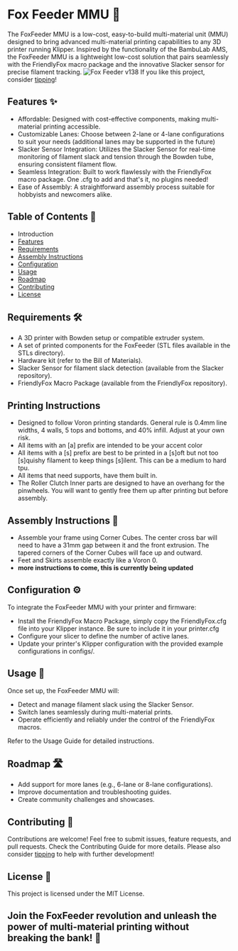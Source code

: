 # Fox Feeder MMU 🦊

The FoxFeeder MMU is a low-cost, easy-to-build multi-material unit (MMU) designed to bring advanced multi-material printing capabilities to any 3D printer running Klipper. Inspired by the functionality of the BambuLab AMS, the FoxFeeder MMU is a lightweight low-cost solution that pairs seamlessly with the FriendlyFox macro package and the innovative Slacker sensor for precise filament tracking.
![Fox Feeder v138](https://github.com/user-attachments/assets/7b04603d-1f6c-49b7-b1f9-f125c56ca63e)
If you like this project, consider [tipping](https://www.Ko-fi.com/robxberty)!

## Features ✨

- Affordable: Designed with cost-effective components, making multi-material printing accessible.
- Customizable Lanes: Choose between 2-lane or 4-lane configurations to suit your needs (additional lanes may be supported in the future)
- Slacker Sensor Integration: Utilizes the Slacker Sensor for real-time monitoring of filament slack and tension through the Bowden tube, ensuring consistent filament flow.
- Seamless Integration: Built to work flawlessly with the FriendlyFox macro package. One .cfg to add and that's it, no plugins needed!
- Ease of Assembly: A straightforward assembly process suitable for hobbyists and newcomers alike.

## Table of Contents 📖

- Introduction
- [Features](https://github.com/robwaldhauser/Fox-Feeder-MMU#features-)
- [Requirements](https://github.com/robwaldhauser/Fox-Feeder-MMU#requirements-)
- [Assembly Instructions](https://github.com/robwaldhauser/Fox-Feeder-MMU#assembly-instructions-)
- [Configuration](https://github.com/robwaldhauser/Fox-Feeder-MMU#configuration-)
- [Usage](https://github.com/robwaldhauser/Fox-Feeder-MMU#usage-)
- [Roadmap](https://github.com/robwaldhauser/Fox-Feeder-MMU#roadmap-)
- [Contributing](https://github.com/robwaldhauser/Fox-Feeder-MMU#contributing-)
- [License](https://github.com/robwaldhauser/Fox-Feeder-MMU#license-)

## Requirements 🛠️

- A 3D printer with Bowden setup or compatible extruder system.
- A set of printed components for the FoxFeeder (STL files available in the STLs directory).
- Hardware kit (refer to the Bill of Materials).
- Slacker Sensor for filament slack detection (available from the Slacker repository).
- FriendlyFox Macro Package (available from the FriendlyFox repository).

## Printing Instructions

- Designed to follow Voron printing standards. General rule is 0.4mm line widths, 4 walls, 5 tops and bottoms, and 40% infill. Adjust at your own risk.
- All items with an [a] prefix are intended to be your accent color
- All items with a [s] prefix are best to be printed in a [s]oft but not too [s]quishy filament to keep things [s]ilent. This can be a medium to hard tpu.
- All items that need supports, have them built in.
- The Roller Clutch Inner parts are designed to have an overhang for the pinwheels. You will want to gently free them up after printing but before assembly.

## Assembly Instructions 🔧

- Assemble your frame using Corner Cubes. The center cross bar will need to have a 31mm gap between it and the front extrusion. The tapered corners of the Corner Cubes will face up and outward.
- Feet and Skirts assemble exactly like a Voron 0.
- **more instructions to come, this is currently being updated**

## Configuration ⚙️

To integrate the FoxFeeder MMU with your printer and firmware:

- Install the FriendlyFox Macro Package, simply copy the FriendlyFox.cfg file into your Klipper instance. Be sure to include it in your printer.cfg
- Configure your slicer to define the number of active lanes.
- Update your printer's Klipper configuration with the provided example configurations in configs/.

## Usage 🚀

Once set up, the FoxFeeder MMU will:

- Detect and manage filament slack using the Slacker Sensor.
- Switch lanes seamlessly during multi-material prints.
- Operate efficiently and reliably under the control of the FriendlyFox macros.

Refer to the Usage Guide for detailed instructions.

## Roadmap 🛣️

- Add support for more lanes (e.g., 6-lane or 8-lane configurations).
- Improve documentation and troubleshooting guides.
- Create community challenges and showcases.

## Contributing 🤝

Contributions are welcome! Feel free to submit issues, feature requests, and pull requests. Check the Contributing Guide for more details.
Please also consider [tipping](https://www.Ko-fi.com/robxberty) to help with further development!

## License 📄

This project is licensed under the MIT License.

## Join the FoxFeeder revolution and unleash the power of multi-material printing without breaking the bank! 🦊
